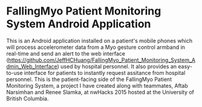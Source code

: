 # FallingMyo Patient Monitoring System Android Application
This is an Android application installed on a patient's mobile phones which will process accelerometer data from a Myo gesture control armband in real-time and send an alert to the web interface (https://github.com/JeffHCHuang/FallingMyo_Patient_Monitoring_System_Admin_Web_Interface) used by hospital personnel. It also provides an easy-to-use interface for patients to instantly request assitance from hospital personnel. This is the patient-facing side of the FallingMyo Patient Monitoring System, a project I have created along with teammates, Aftab Narsimhan and Renee Slamka, at nwHacks 2015 hosted at the University of British Columbia.

